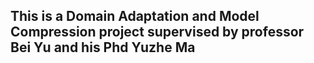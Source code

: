 ## This is a Domain Adaptation and Model Compression project supervised by professor Bei Yu and his Phd Yuzhe Ma
